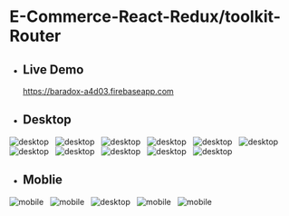 # E-Commerce-React-Redux/toolkit-Router

- ## Live Demo 
  https://baradox-a4d03.firebaseapp.com &nbsp;  


- ## Desktop  

![desktop](./public/img/home.PNG "desktop") &nbsp;
![desktop](./public/img/login.PNG "desktop") &nbsp;
![desktop](./public/img/allProducts.PNG "desktop") &nbsp;
![desktop](./public/img/allproducs.PNG "desktop") &nbsp;
![desktop](./public/img/item.PNG "desktop") &nbsp;
![desktop](./public/img/cart.PNG "desktop") &nbsp;
![desktop](./public/img/cartForm.PNG "desktop") &nbsp;
![desktop](./public/img/cart3.PNG "desktop") &nbsp;
![desktop](./public/img/cartFomr2.PNG"desktop") &nbsp;
![desktop](./public/img/Done.PNG "desktop") &nbsp;
![desktop](./public/img/fav.PNG "desktop") &nbsp;


- ## Moblie
![mobile](./public/img/mobile1.PNG "mobile") &nbsp;
![mobile](./public/img/mobile2.PNG "mobile") &nbsp;
![desktop](./public/img/mobile3.PNG "mobile") &nbsp;
![mobile](./public/img/mobile4.PNG "mobile") &nbsp;
![mobile](./public/img/mobile5.PNG "mobile") &nbsp;
